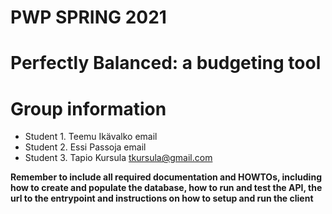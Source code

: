 # PWP SPRING 2021
# Perfectly Balanced: a budgeting tool
# Group information
* Student 1. Teemu Ikävalko email
* Student 2. Essi Passoja email
* Student 3. Tapio Kursula  tkursula@gmail.com

__Remember to include all required documentation and HOWTOs, including how to create and populate the database, how to run and test the API, the url to the entrypoint and instructions on how to setup and run the client__


